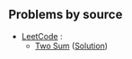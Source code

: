## Problems by source

- [LeetCode](https://leetcode.com)  :
  - [Two Sum](https://leetcode.com/problems/two-sum/) ([Solution](two_sum.py)) 

